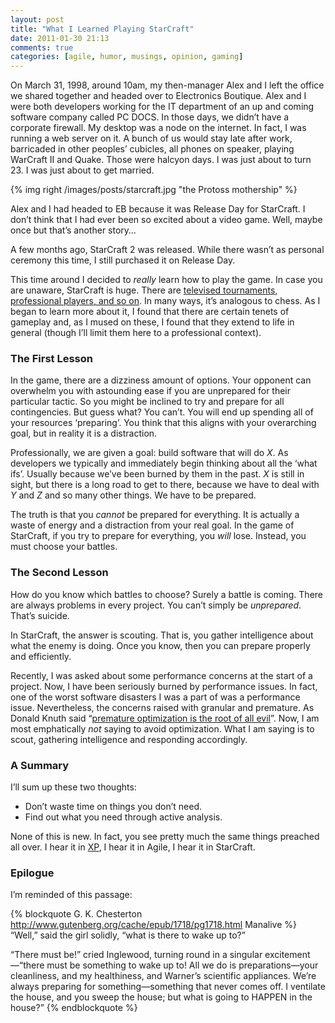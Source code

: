 ```yaml
---
layout: post
title: "What I Learned Playing StarCraft"
date: 2011-01-30 21:13
comments: true
categories: [agile, humor, musings, opinion, gaming]
---
```


On March 31, 1998, around 10am, my then-manager Alex and I left the office we shared together and headed over to Electronics Boutique. Alex and I were both developers working for the IT department of an up and coming software company called PC DOCS. In those days, we didn’t have a corporate firewall. My desktop was a node on the internet. In fact, I was running a web server on it. A bunch of us would stay late after work, barricaded in other peoples’ cubicles, all phones on speaker, playing WarCraft II and Quake. Those were halcyon days. I was just about to turn 23. I was just about to get married.

<!-- more -->

{% img right /images/posts/starcraft.jpg "the Protoss mothership" %}

Alex and I had headed to EB because it was Release Day for StarCraft. I don’t think that I had ever been so excited about a video game. Well, maybe once but that’s another story…

A few months ago, StarCraft 2 was released. While there wasn’t as personal ceremony this time, I still purchased it on Release Day.

This time around I decided to _really_ learn how to play the game. In case you are unaware, StarCraft is huge. There are [televised tournaments, professional players, and so on](http://en.wikipedia.org/wiki/StarCraft_professional_competition "seriously"). In many ways, it’s analogous to chess. As I began to learn more about it, I found that there are certain tenets of gameplay and, as I mused on these, I found that they extend to life in general (though I’ll limit them here to a professional context).

### The First Lesson
In the game, there are a dizziness amount of options. Your opponent can overwhelm you with astounding ease if you are unprepared for their particular tactic. So you might be inclined to try and prepare for all contingencies. But guess what? You can’t. You will end up spending all of your resources ‘preparing’. You think that this aligns with your overarching goal, but in reality it is a distraction.

Professionally, we are given a goal: build software that will do *X*. As developers we typically and immediately begin thinking about all the ‘what ifs’. Usually because we’ve been burned by them in the past. *X* is still in sight, but there is a long road to get to there, because we have to deal with *Y* and *Z* and so many other things. We have to be prepared.

The truth is that you _cannot_ be prepared for everything. It is actually a waste of energy and a distraction from your real goal. In the game of StarCraft, if you try to prepare for everything, you _will_ lose. Instead, you must choose your battles.

### The Second Lesson
How do you know which battles to choose? Surely a battle is coming. There are always problems in every project. You can’t simply be _unprepared_. That’s suicide.

In StarCraft, the answer is scouting. That is, you gather intelligence about what the enemy is doing. Once you know, then you can prepare properly and efficiently.

Recently, I was asked about some performance concerns at the start of a project. Now, I have been seriously burned by performance issues. In fact, one of the worst software disasters I was a part of was a performance issue. Nevertheless, the concerns raised with granular and premature. As Donald Knuth said “[premature optimization is the root of all evil](http://c2.com/cgi/wiki?PrematureOptimization)”. Now, I am most emphatically _not_ saying to avoid optimization. What I am saying is to scout, gathering intelligence and responding accordingly.

### A Summary
I’ll sum up these two thoughts:

* Don’t waste time on things you don’t need.
* Find out what you need through active analysis.

None of this is new. In fact, you see pretty much the same things preached all over. I hear it in [XP](http://www.extremeprogramming.org/rules/early.html "eXtreme Programming"), I hear it in Agile, I hear it in StarCraft.

### Epilogue
I’m reminded of this passage:

{% blockquote G. K. Chesterton http://www.gutenberg.org/cache/epub/1718/pg1718.html Manalive %}
“Well,” said the girl solidly, “what is there to wake up to?”

“There must be!” cried Inglewood, turning round in a singular excitement—“there must be something to wake up to! All we do is preparations—your cleanliness, and my healthiness, and Warner’s scientific appliances. We’re always preparing for something—something that never comes off. I ventilate the house, and you sweep the house; but what is going to HAPPEN in the house?”
{% endblockquote %}